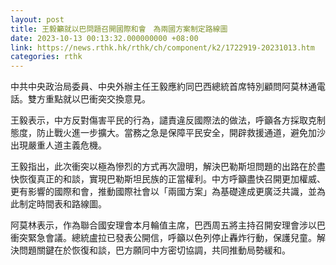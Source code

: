```yaml
---
layout: post
title: 王毅籲就以巴問題召開國際和會　為兩國方案制定路線圖
date: 2023-10-13 00:13:32.000000000 +08:00
link: https://news.rthk.hk/rthk/ch/component/k2/1722919-20231013.htm
categories: rthk
---
```


中共中央政治局委員、中央外辦主任王毅應約同巴西總統首席特別顧問阿莫林通電話。雙方重點就以巴衝突交換意見。

王毅表示，中方反對傷害平民的行為，譴責違反國際法的做法，呼籲各方採取克制態度，防止戰火進一步擴大。當務之急是保障平民安全，開辟救援通道，避免加沙出現嚴重人道主義危機。

王毅指出，此次衝突以極為慘烈的方式再次證明，解決巴勒斯坦問題的出路在於盡快恢復真正的和談，實現巴勒斯坦民族的正當權利。中方呼籲盡快召開更加權威、更有影響的國際和會，推動國際社會以「兩國方案」為基礎達成更廣泛共識，並為此制定時間表和路線圖。

阿莫林表示，作為聯合國安理會本月輪值主席，巴西周五將主持召開安理會涉以巴衝突緊急會議。總統盧拉已發表公開信，呼籲以色列停止轟炸行動，保護兒童。解決問題關鍵在於恢復和談，巴方願同中方密切協調，共同推動局勢緩和。
